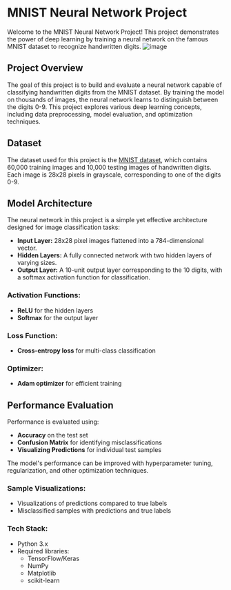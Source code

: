 # MNIST Neural Network Project

Welcome to the MNIST Neural Network Project! This project demonstrates the power of deep learning by training a neural network on the famous MNIST dataset to recognize handwritten digits.
![image](https://github.com/user-attachments/assets/14938873-c1d7-4ec4-b52a-a11a61968259)

## Project Overview
The goal of this project is to build and evaluate a neural network capable of classifying handwritten digits from the MNIST dataset. By training the model on thousands of images, the neural network learns to distinguish between the digits 0-9. This project explores various deep learning concepts, including data preprocessing, model evaluation, and optimization techniques.

## Dataset
The dataset used for this project is the [MNIST dataset](http://yann.lecun.com/exdb/mnist/), which contains 60,000 training images and 10,000 testing images of handwritten digits. Each image is 28x28 pixels in grayscale, corresponding to one of the digits 0-9.

## Model Architecture
The neural network in this project is a simple yet effective architecture designed for image classification tasks:

- **Input Layer:** 28x28 pixel images flattened into a 784-dimensional vector.
- **Hidden Layers:** A fully connected network with two hidden layers of varying sizes.
- **Output Layer:** A 10-unit output layer corresponding to the 10 digits, with a softmax activation function for classification.

### Activation Functions:
- **ReLU** for the hidden layers
- **Softmax** for the output layer

### Loss Function:
- **Cross-entropy loss** for multi-class classification

### Optimizer:
- **Adam optimizer** for efficient training

## Performance Evaluation
Performance is evaluated using:
- **Accuracy** on the test set
- **Confusion Matrix** for identifying misclassifications
- **Visualizing Predictions** for individual test samples

The model's performance can be improved with hyperparameter tuning, regularization, and other optimization techniques.

### Sample Visualizations:
- Visualizations of predictions compared to true labels
- Misclassified samples with predictions and true labels

### Tech Stack:
- Python 3.x
- Required libraries: 
    - TensorFlow/Keras
    - NumPy
    - Matplotlib
    - scikit-learn

